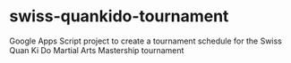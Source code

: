 # swiss-quankido-tournament
Google Apps Script project to create a tournament schedule for the Swiss Quan Ki Do Martial Arts Mastership tournament
